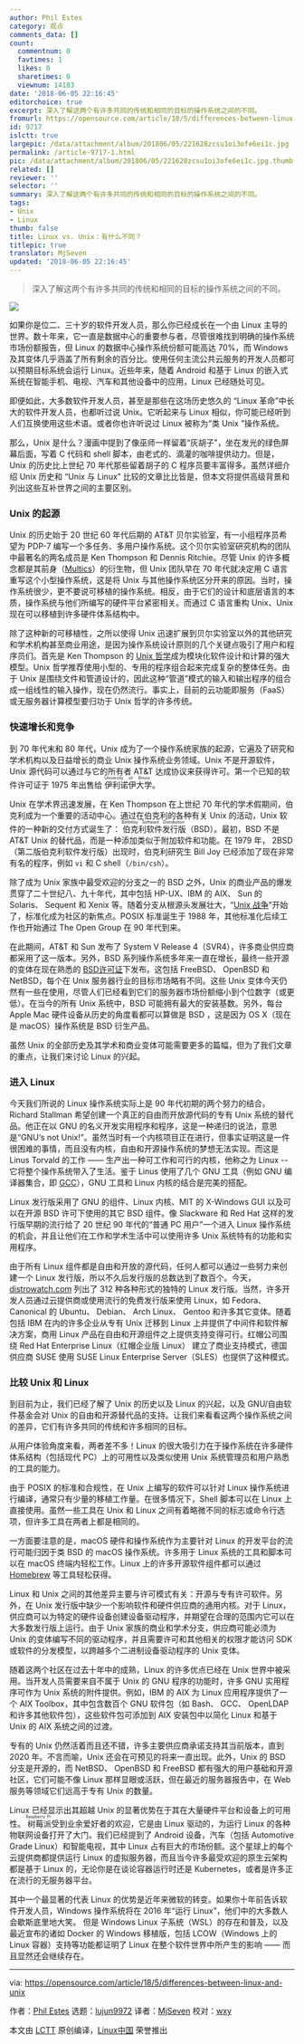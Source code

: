 ```yaml
---
author: Phil Estes
category: 观点
comments_data: []
count:
  commentnum: 0
  favtimes: 1
  likes: 0
  sharetimes: 0
  viewnum: 14183
date: '2018-06-05 22:16:45'
editorchoice: true
excerpt: 深入了解这两个有许多共同的传统和相同的目标的操作系统之间的不同。
fromurl: https://opensource.com/article/18/5/differences-between-linux-and-unix
id: 9717
islctt: true
largepic: /data/attachment/album/201806/05/221628zcsu1oi3ofe6ei1c.jpg
permalink: /article-9717-1.html
pic: /data/attachment/album/201806/05/221628zcsu1oi3ofe6ei1c.jpg.thumb.jpg
related: []
reviewer: ''
selector: ''
summary: 深入了解这两个有许多共同的传统和相同的目标的操作系统之间的不同。
tags:
- Unix
- Linux
thumb: false
title: Linux vs. Unix：有什么不同？
titlepic: true
translator: MjSeven
updated: '2018-06-05 22:16:45'
---
```



> 
> 深入了解这两个有许多共同的传统和相同的目标的操作系统之间的不同。
> 
> 
> 


![](/data/attachment/album/201806/05/221628zcsu1oi3ofe6ei1c.jpg)


如果你是位二、三十岁的软件开发人员，那么你已经成长在一个由 Linux 主导的世界。数十年来，它一直是数据中心的重要参与者，尽管很难找到明确的操作系统市场份额报告，但 Linux 的数据中心操作系统份额可能高达 70%，而 Windows 及其变体几乎涵盖了所有剩余的百分比。使用任何主流公共云服务的开发人员都可以预期目标系统会运行 Linux。近些年来，随着 Android 和基于 Linux 的嵌入式系统在智能手机、电视、汽车和其他设备中的应用，Linux 已经随处可见。


即便如此，大多数软件开发人员，甚至是那些在这场历史悠久的 “Linux 革命”中长大的软件开发人员，也都听过说 Unix。它听起来与 Linux 相似，你可能已经听到人们互换使用这些术语。或者你也许听说过 Linux 被称为“类 Unix ”操作系统。


那么，Unix 是什么？漫画中提到了像巫师一样留着“灰胡子”，坐在发光的绿色屏幕后面，写着 C 代码和 shell 脚本，由老式的、滴灌的咖啡提供动力。但是，Unix 的历史比上世纪 70 年代那些留着胡子的 C 程序员要丰富得多。虽然详细介绍 Unix 历史和 “Unix 与 Linux” 比较的文章比比皆是，但本文将提供高级背景和列出这些互补世界之间的主要区别。


### Unix 的起源


Unix 的历史始于 20 世纪 60 年代后期的 AT&T 贝尔实验室，有一小组程序员希望为 PDP-7 编写一个多任务、多用户操作系统。这个贝尔实验室研究机构的团队中最著名的两名成员是 Ken Thompson 和 Dennis Ritchie。尽管 Unix 的许多概念都是其前身（[Multics](https://en.wikipedia.org/wiki/Multics)）的衍生物，但 Unix 团队早在 70 年代就决定用 C 语言重写这个小型操作系统，这是将 Unix 与其他操作系统区分开来的原因。当时，操作系统很少，更不要说可移植的操作系统。相反，由于它们的设计和底层语言的本质，操作系统与他们所编写的硬件平台紧密相关。而通过 C 语言重构 Unix、Unix 现在可以移植到许多硬件体系结构中。


除了这种新的可移植性，之所以使得 Unix 迅速扩展到贝尔实验室以外的其他研究和学术机构甚至商业用途，是因为操作系统设计原则的几个关键点吸引了用户和程序员们。首先是 Ken Thompson 的 [Unix 哲学](https://en.wikipedia.org/wiki/Unix_philosophy)成为模块化软件设计和计算的强大模型。Unix 哲学推荐使用小型的、专用的程序组合起来完成复杂的整体任务。由于 Unix 是围绕文件和管道设计的，因此这种“管道”模式的输入和输出程序的组合成一组线性的输入操作，现在仍然流行。事实上，目前的云功能即服务（FaaS）或无服务器计算模型要归功于 Unix 哲学的许多传统。


### 快速增长和竞争


到 70 年代末和 80 年代，Unix 成为了一个操作系统家族的起源，它遍及了研究和学术机构以及日益增长的商业 Unix 操作系统业务领域。Unix 不是开源软件，Unix 源代码可以通过与它的所有者 AT&T 达成协议来获得许可。第一个已知的软件许可证于 1975 年出售给<ruby> 伊利诺伊大学 <rt>  University of Illinois </rt></ruby>。


Unix 在学术界迅速发展，在 Ken Thompson 在上世纪 70 年代的学术假期间，伯克利成为一个重要的活动中心。通过在伯克利的各种有关 Unix 的活动，Unix 软件的一种新的交付方式诞生了：<ruby> 伯克利软件发行版 <rt>  Berkeley Software Distribution </rt></ruby>（BSD）。最初，BSD 不是 AT&T Unix 的替代品，而是一种添加类似于附加软件和功能。在 1979 年， 2BSD（第二版伯克利软件发行版）出现时，伯克利研究生 Bill Joy 已经添加了现在非常有名的程序，例如 `vi` 和 C shell（`/bin/csh`）。


除了成为 Unix 家族中最受欢迎的分支之一的 BSD 之外，Unix 的商业产品的爆发贯穿了二十世纪八、九十年代，其中包括 HP-UX、IBM 的 AIX、 Sun 的 Solaris、 Sequent 和 Xenix 等。随着分支从根源头发展壮大，“[Unix 战争](https://en.wikipedia.org/wiki/Unix_wars)”开始了，标准化成为社区的新焦点。POSIX 标准诞生于 1988 年，其他标准化后续工作也开始通过 The Open Group 在 90 年代到来。


在此期间，AT&T 和 Sun 发布了 System V Release 4（SVR4），许多商业供应商都采用了这一版本。另外，BSD 系列操作系统多年来一直在增长，最终一些开源的变体在现在熟悉的 [BSD许可证](https://en.wikipedia.org/wiki/BSD_licenses)下发布。这包括 FreeBSD、 OpenBSD 和 NetBSD，每个在 Unix 服务器行业的目标市场略有不同。这些 Unix 变体今天仍然有一些在使用，尽管人们已经看到它们的服务器市场份额缩小到个位数字（或更低）。在当今的所有 Unix 系统中，BSD 可能拥有最大的安装基数。另外，每台 Apple Mac 硬件设备从历史的角度看都可以算做是 BSD ，这是因为 OS X（现在是 macOS）操作系统是 BSD 衍生产品。


虽然 Unix 的全部历史及其学术和商业变体可能需要更多的篇幅，但为了我们文章的重点，让我们来讨论 Linux 的兴起。


### 进入 Linux


今天我们所说的 Linux 操作系统实际上是 90 年代初期的两个努力的结合。Richard Stallman 希望创建一个真正的自由而开放源代码的专有 Unix 系统的替代品。他正在以 GNU 的名义开发实用程序和程序，这是一种递归的说法，意思是“GNU‘s not Unix!”。虽然当时有一个内核项目正在进行，但事实证明这是一件很困难的事情，而且没有内核，自由和开源操作系统的梦想无法实现。而这是 Linus Torvald 的工作 —— 生产出一种可工作和可行的内核，他称之为 Linux -- 它将整个操作系统带入了生活。鉴于 Linus 使用了几个 GNU 工具（例如 GNU 编译器集合，即 [GCC](https://en.wikipedia.org/wiki/GNU_Compiler_Collection)），GNU 工具和 Linux 内核的结合是完美的搭配。


Linux 发行版采用了 GNU 的组件、Linux 内核、MIT 的 X-Windows GUI 以及可以在开源 BSD 许可下使用的其它 BSD 组件。像 Slackware 和 Red Hat 这样的发行版早期的流行给了 20 世纪 90 年代的“普通 PC 用户”一个进入 Linux 操作系统的机会，并且让他们在工作和学术生活中可以使用许多 Unix 系统特有的功能和实用程序。


由于所有 Linux 组件都是自由和开放的源代码，任何人都可以通过一些努力来创建一个 Linux 发行版，所以不久后发行版的总数达到了数百个。今天，[distrowatch.com](https://distrowatch.com/) 列出了 312 种各种形式的独特的 Linux 发行版。当然，许多开发人员通过云提供商或使用流行的免费发行版来使用 Linux，如 Fedora、 Canonical 的 Ubuntu、 Debian、 Arch Linux、 Gentoo 和许多其它变体。随着包括 IBM 在内的许多企业从专有 Unix 迁移到 Linux 上并提供了中间件和软件解决方案，商用 Linux 产品在自由和开源组件之上提供支持变得可行。红帽公司围绕 Red Hat Enterprise Linux（红帽企业版 Linux） 建立了商业支持模式，德国供应商 SUSE 使用 SUSE Linux Enterprise Server（SLES）也提供了这种模式。


### 比较 Unix 和 Linux


到目前为止，我们已经了解了 Unix 的历史以及 Linux 的兴起，以及 GNU/自由软件基金会对 Unix 的自由和开源替代品的支持。让我们来看看这两个操作系统之间的差异，它们有许多共同的传统和许多相同的目标。


从用户体验角度来看，两者差不多！Linux 的很大吸引力在于操作系统在许多硬件体系结构（包括现代 PC）上的可用性以及类似使用 Unix 系统管理员和用户熟悉的工具的能力。


由于 POSIX 的标准和合规性，在 Unix 上编写的软件可以针对 Linux 操作系统进行编译，通常只有少量的移植工作量。在很多情况下，Shell 脚本可以在 Linux 上直接使用。虽然一些工具在 Unix 和 Linux 之间有着略微不同的标志或命令行选项，但许多工具在两者上都是相同的。


一方面要注意的是，macOS 硬件和操作系统作为主要针对 Linux 的开发平台的流行可能归因于类 BSD 的 macOS 操作系统。许多用于 Linux 系统的工具和脚本可以在 macOS 终端内轻松工作。Linux 上的许多开源软件组件都可以通过 [Homebrew](https://brew.sh/) 等工具轻松获得。


Linux 和 Unix 之间的其他差异主要与许可模式有关：开源与专有许可软件。另外，在 Unix 发行版中缺少一个影响软件和硬件供应商的通用内核。对于 Linux，供应商可以为特定的硬件设备创建设备驱动程序，并期望在合理的范围内它可以在大多数发行版上运行。由于 Unix 家族的商业和学术分支，供应商可能必须为 Unix 的变体编写不同的驱动程序，并且需要许可和其他相关的权限才能访问 SDK 或软件的分发模型，以跨越多个二进制设备驱动程序的 Unix 变体。


随着这两个社区在过去十年中的成熟，Linux 的许多优点已经在 Unix 世界中被采用。当开发人员需要来自不属于 Unix 的 GNU 程序的功能时，许多 GNU 实用程序可作为 Unix 系统的附件提供。例如，IBM 的 AIX 为 Linux 应用程序提供了一个 AIX Toolbox，其中包含数百个 GNU 软件包（如 Bash、 GCC、 OpenLDAP 和许多其他软件包），这些软件包可添加到 AIX 安装包中以简化 Linux 和基于 Unix 的 AIX 系统之间的过渡。


专有的 Unix 仍然活着而且还不错，许多主要供应商承诺支持其当前版本，直到 2020 年。不言而喻，Unix 还会在可预见的将来一直出现。此外，Unix 的 BSD 分支是开源的，而 NetBSD、 OpenBSD 和 FreeBSD 都有强大的用户基础和开源社区，它们可能不像 Linux 那样显眼或活跃，但在最近的服务器报告中，在 Web 服务等领域它们远高于专有 Unix 的数量。


Linux 已经显示出其超越 Unix 的显著优势在于其在大量硬件平台和设备上的可用性。<ruby> 树莓派 <rt>  Raspberry Pi </rt></ruby>受到业余爱好者的欢迎，它是由 Linux 驱动的，为运行 Linux 的各种物联网设备打开了大门。我们已经提到了 Android 设备，汽车（包括 Automotive Grade Linux）和智能电视，其中 Linux 占有巨大的市场份额。这个星球上的每个云提供商都提供运行 Linux 的虚拟服务器，而且当今许多最受欢迎的原生云架构都是基于 Linux 的，无论你是在谈论容器运行时还是 Kubernetes，或者是许多正在流行的无服务器平台。


其中一个最显著的代表 Linux 的优势是近年来微软的转变。如果你十年前告诉软件开发人员，Windows 操作系统将在 2016 年“运行 Linux”，他们中的大多数人会歇斯底里地大笑。 但是 Windows Linux 子系统（WSL）的存在和普及，以及最近宣布的诸如 Docker 的 Windows 移植版，包括 LCOW（Windows 上的 Linux 容器）支持等功能都证明了 Linux 在整个软件世界中所产生的影响 —— 而且显然还会继续存在。




---


via: <https://opensource.com/article/18/5/differences-between-linux-and-unix>


作者：[Phil Estes](https://opensource.com/users/estesp) 选题：[lujun9972](https://github.com/lujun9972) 译者：[MjSeven](https://github.com/MjSeven) 校对：[wxy](https://github.com/wxy)


本文由 [LCTT](https://github.com/LCTT/TranslateProject) 原创编译，[Linux中国](https://linux.cn/) 荣誉推出